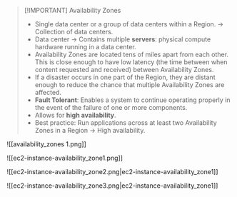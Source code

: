 
> [!IMPORTANT] Availability Zones
> - Single data center or a group of data centers within a Region. -> Collection of data centers.
> - Data center -> Contains multiple **servers**: physical compute hardware running in a data center.
> - Availability Zones are located tens of miles apart from each other. This is close enough to have low latency (the time between when content requested and received) between Availability Zones. 
> - If a disaster occurs in one part of the Region, they are distant enough to reduce the chance that multiple Availability Zones are affected.
> - **Fault Tolerant**: Enables a system to continue operating properly in the event of the failure of one or more components.
> - Allows for **high availability**.
> - Best practice: Run applications across at least two Availability Zones in a Region -> High availability.


![[availability_zones 1.png]]


![[ec2-instance-availability_zone1.png]]

![[ec2-instance-availability_zone2.png|ec2-instance-availability_zone1]]

![[ec2-instance-availability_zone3.png|ec2-instance-availability_zone1]]